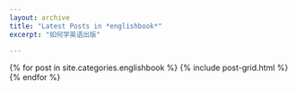 ```yaml
---
layout: archive
title: "Latest Posts in *englishbook*"
excerpt: "如何学英语出版"

---
```


<div class="tiles">
{% for post in site.categories.englishbook %}
	{% include post-grid.html %}
{% endfor %}
</div><!-- /.tiles -->
